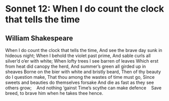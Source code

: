# Sonnet 12: When I do count the clock that tells the time
## William Shakespeare
When I do count the clock that tells the time,
And see the brave day sunk in hideous night;
When I behold the violet past prime,
And sable curls all silver’d o’er with white;
When lofty trees I see barren of leaves
Which erst from heat did canopy the herd,
And summer’s green all girded up in sheaves
Borne on the bier with white and bristly beard,
Then of thy beauty do I question make,
That thou among the wastes of time must go,
Since sweets and beauties do themselves forsake
And die as fast as they see others grow;
   And nothing ‘gainst Time’s scythe can make defence
   Save breed, to brave him when he takes thee hence.
